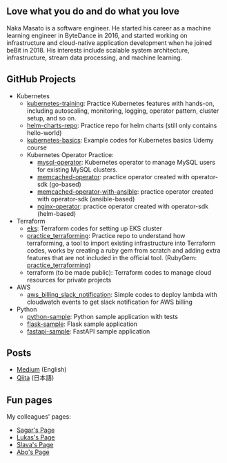 ## Love what you do and do what you love

Naka Masato is a software engineer. He started his career as a machine learning engineer in ByteDance in 2016, and started working on infrastructure and cloud-native application development when he joined beBit in 2018. His interests include scalable system architecture, infrastructure, stream data processing, and machine learning.

## GitHub Projects

- Kubernetes
  - [kubernetes-training](https://github.com/nakamasato/kubernetes-training): Practice Kubernetes features with hands-on, including autoscaling, monitoring, logging, operator pattern, cluster setup, and so on.
  - [helm-charts-repo](https://github.com/nakamasato/helm-charts-repo): Practice repo for helm charts (still only contains hello-world)
  - [kubernetes-basics](https://github.com/nakamasato/kubernetes-basics): Example codes for Kubernetes basics Udemy course
  - Kubernetes Operator Practice:
    - [mysql-operator](https://github.com/nakamasato/mysql-operator): Kubernetes operator to manage MySQL users for existing MySQL clusters.
    - [memcached-operator](https://github.com/nakamasato/memcached-operator): practice operator created with operator-sdk (go-based)
    - [memcached-operator-with-ansible](https://github.com/nakamasato/memcached-operator-with-ansible): practice operator created with operator-sdk (ansible-based)
    - [nginx-operator](https://github.com/nakamasato/nginx-operator): practice operator created with operator-sdk (helm-based)
- Terraform
  - [eks](https://github.com/nakamasato/eks): Terraform codes for setting up EKS cluster
  - [practice_terraforming](https://github.com/nakamasato/practice_terraforming): Practice repo to understand how terraforming, a tool to import existing infrastructure into Terraform codes, works by creating a ruby gem from scratch and adding extra features that are not included in the official tool. (RubyGem: [practice_terraforming](https://rubygems.org/gems/practice_terraforming))
  - terraform (to be made public): Terraform codes to manage cloud resources for private projects
- AWS
  - [aws_billing_slack_notification](https://github.com/nakamasato/aws_billing_slack_notification): Simple codes to deploy lambda with cloudwatch events to get slack notification for AWS billing
- Python
  - [python-sample](https://github.com/nakamasato/python-sample): Python sample application with tests
  - [flask-sample](https://github.com/nakamasato/flask-sample): Flask sample application
  - [fastapi-sample](https://github.com/nakamasato/fastapi-sample): FastAPI sample application

## Posts

- [Medium](https://nakamasato.medium.com) (English)
- [Qiita](https://qiita.com/nakamasato) (日本語)

## Fun pages

My colleagues' pages:
- [Sagar's Page](https://girisagar46.github.io)
- [Lukas's Page](https://eastwards.jp)
- [Slava's Page](https://metricat.dev)
- [Abo's Page](https://rps-svellte.netlify.app)

